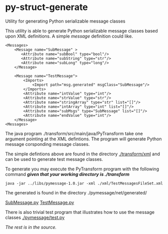 # py-struct-generate
Utility for generating Python serializable message classes 

This utility is able to generate Python serializable message classes based upon XML definitions.
A simple _message_ definition could like. 

```
<Messages>
    <Message name="SubMessage" >
	   <Attribute name="subBool" type="bool"/>
	   <Attribute name="subString" type="str"/>
	   <Attribute name="subLong" type="long"/>
	</Message>

	<Message name="TestMessage">
		<Imports>
			<Import path="msg.generated" msgClass="SubMessage"/>
		</Imports>
		<Attribute name="intValue" type="int"/>
		<Attribute name="strValue" type="str"/>
		<Attribute name="stringArray" type="str" list="[]"/>
		<Attribute name="intArray" type="int" list="[]"/>
		<Attribute name="subMsgs" type="SubMessage" list="[]"/>
		<Attribute name="endValue" type="int"/>
	</Message>
<Messages>
```

The java program ./transform/src/main/java/PyTransform take one argument pointing 
at the XML defintions. The program will generate Python message corsponding message classes.

The simple defintions above are found in the directory [./transform/xml](https://github.com/hoddmimes/py-struct-generate/tree/main/transform/xml) 
and can be used to generate test message classes.

To generate you may execute the PyTransform program with the following command 
_**given that your working directory is ./transform**_

```
java -jar ../libs/pymessage-1.0.jar -xml ./xml/TestMessagesFileSet.xml 
```

The generated is found in the directory ./pymessage/net/generated/

[SubMessage.py](https://github.com/hoddmimes/py-struct-generate/blob/main/pymessage/msg/generated/SubMessage.py)
[TestMessage.py](https://github.com/hoddmimes/py-struct-generate/blob/main/pymessage/msg/generated/TestMessage.py)

There is also trivial test program that illustrates how to use the message classes
[./pymessage/test.py](https://github.com/hoddmimes/py-struct-generate/blob/main/pymessage/test.py)


_The rest is in the source._

